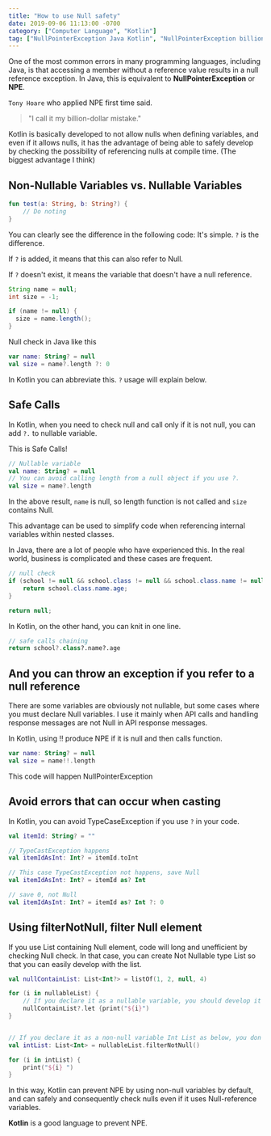 ```yaml
---
title: "How to use Null safety"
date: 2019-09-06 11:13:00 -0700
category: ["Computer Language", "Kotlin"]
tag: ["NullPointerException Java Kotlin", "NullPointerException billion dollar mistake"]
---
```



One of the most common errors in many programming languages, including Java, is that accessing a member without a reference value results in a null reference exception. In Java, this is equivalent to **NullPointerException** or **NPE**.

`Tony Hoare` who applied NPE first time said.

> "I call it my billion-dollar mistake."

Kotlin is basically developed to not allow nulls when defining variables, and even if it allows nulls, it has the advantage of being able to safely develop by checking the possibility of referencing nulls at compile time. (The biggest advantage I think)




## Non-Nullable Variables vs. Nullable Variables

```kotlin
fun test(a: String, b: String?) {
    // Do noting
}
```

You can clearly see the difference in the following code: It's simple. `?` is the difference.

If `?` is added, it means that this can also refer to Null. 

If `?` doesn't exist, it means the variable that doesn't have a null reference.

```java
String name = null;
int size = -1;

if (name != null) {
  size = name.length();
}
```

Null check in Java like this

```kotlin
var name: String? = null
val size = name?.length ?: 0
```


In Kotlin you can abbreviate this.
`?` usage will explain below.


## Safe Calls
In Kotlin, when you need to check null and call only if it is not null, you can add `?.` to nullable variable.

This is Safe Calls!


```kotlin
// Nullable variable
val name: String? = null
// You can avoid calling length from a null object if you use ?.
val size = name?.length
```


In the above result, `name` is null, so length function is not called and `size` contains Null.

This advantage can be used to simplify code when referencing internal variables within nested classes.

In Java, there are a lot of people who have experienced this. In the real world, business is complicated and these cases are frequent.
```java
// null check
if (school != null && school.class != null && school.class.name != null) {
	return school.class.name.age;
}

return null;
```

In Kotlin, on the other hand, you can knit in one line.

```kotlin
// safe calls chaining
return school?.class?.name?.age
```


## And you can throw an exception if you refer to a null reference

There are some variables are obviously not nullable, but some cases where you must declare Null variables. I use it mainly when API calls and handling response messages are not Null in API response messages. 

In Kotlin, using !! produce NPE if it is null and then calls function.

```kotlin
var name: String? = null
val size = name!!.length
```

This code will happen NullPointerException


## Avoid errors that can occur when casting

In Kotlin, you can avoid TypeCaseException if you use `?` in your code.

```kotlin
val itemId: String? = ""

// TypeCastException happens
val itemIdAsInt: Int? = itemId.toInt

// This case TypeCastException not happens, save Null
val itemIdAsInt: Int? = itemId as? Int

// save 0, not Null
val itemIdAsInt: Int? = itemId as? Int ?: 0
```


## Using filterNotNull, filter Null element

If you use List containing Null element, code will long and unefficient by checking Null check. In that case, you can create Not Nullable type List so that you can easily develop with the list.

```kotlin
val nullContainList: List<Int?> = listOf(1, 2, null, 4)

for (i in nullableList) {
	// If you declare it as a nullable variable, you should develop it with null in mind whenever you use that variable like below
	nullContainList?.let {print("${i}")
}


// If you declare it as a non-null variable Int List as below, you don't have to worry about Null.
val intList: List<Int> = nullableList.filterNotNull()

for (i in intList) {
	print("${i} ")
}
```

In this way, Kotlin can prevent NPE by using non-null variables by default, and can safely and consequently check nulls even if it uses Null-reference variables.

**Kotlin** is a good language to prevent NPE.

